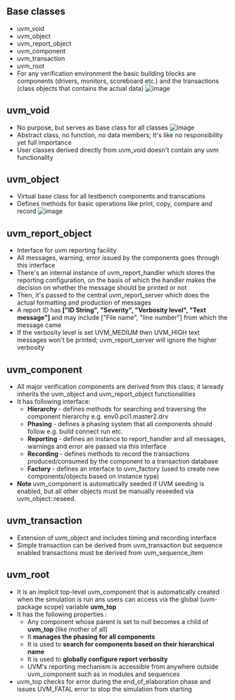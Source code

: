## Base classes
* uvm_void
* uvm_object
* uvm_report_object
* uvm_component
* uvm_transaction
* uvm_root
* For any verification environment the basic building blocks are components (drivers, monitors, scoreboard etc.) and the transactions (class objects that contains the actual data)
  ![image](https://github.com/Diya-Veerbhan/UVM/assets/64258231/191972d1-eac0-4568-952e-4555fd498346)
## uvm_void
* No purpose, but serves as base class for all classes
  ![image](https://github.com/Diya-Veerbhan/UVM/assets/64258231/197edb19-e7e1-408e-9533-d03b1d263875)
* Abstract class, no function, no data members; It's like no responsibility yet full importance
* User classes derived directly from uvm_void doesn't contain any uvm functionality
## uvm_object
* Virtual base class for all testbench components and transcations
* Defines methods for basic operations like print, copy, compare and record
  ![image](https://github.com/Diya-Veerbhan/UVM/assets/64258231/00aacfff-854e-4078-a29a-2459704a71b0)
## uvm_report_object
* Interface for uvm reporting facility
* All messages, warning, error issued by the components goes through this interface
* There's an internal instance of uvm_report_handler which stores the reporting configuration, on the basis of which the handler makes the decision on whether the message should be printed or not
* Then, it's passed to the central uvm_report_server which does the actual formatting and production of messages
* A report ID has <b> ["ID String", "Severity", "Verbosity level", "Text message"] </b>  and may include ["File name", "line number"] from which the message came
* If the verbosity level is set UVM_MEDIUM then UVM_HIGH text messages won't be printed; uvm_report_server will ignore the higher verbosity
## uvm_component
* All major verification components are derived from this class; it laready inherits the uvm_object and uvm_report_object functionalities
* It has following interface:
   - <b> Hierarchy </b> - defines methods for searching and traversing the component hierarchy e.g. env0.pci1.master2.drv
   - <b>  Phasing </b> - defines a phasing system that all components should follow e.g. build connect run etc.
   - <b> Reporting </b> - defines an instance to report_handler and all messages, warnings and error are passed via this interface
   - <b> Recording </b> - defines methods to record the transactions produced/consumed by the component to a transaction database
   - <b> Factory </b> - defines an interface to uvm_factory (used to create new components/objects based on instance type)
* <b> Note </b>  uvm_component is automatically seeded if UVM seeding is enabled, but all other objects must be manually reseeded via uvm_object::reseed.
## uvm_transaction
* Extension of uvm_object and includes timing and recording interface
* Simple transaction can be derived from uvm_transaction but sequence enabled transactions must be derived from uvm_sequence_item
## uvm_root
* It is an implicit top-level uvm_component that is automatically created when the simulation is run ans users can access via the global (uvm-package scope) variable <b> uvm_top</b>
* It has the following properties :
   - Any component whose parent is set to null becomes a child of  <b> uvm_top </b> (like mother of all)
   - It <b> manages the phasing for all components </b>
   - It is used to <b>search for components based on their hierarchical name </b>
   - It is used to <b> globally configure report verbosity </b>
   - UVM's reporting mechanism is accessible from anywhere outside uvm_component such as in modules and sequences
 * uvm_top checks for error during the end_of_elaboration phase and issues UVM_FATAL error to stop the simulation from starting 


